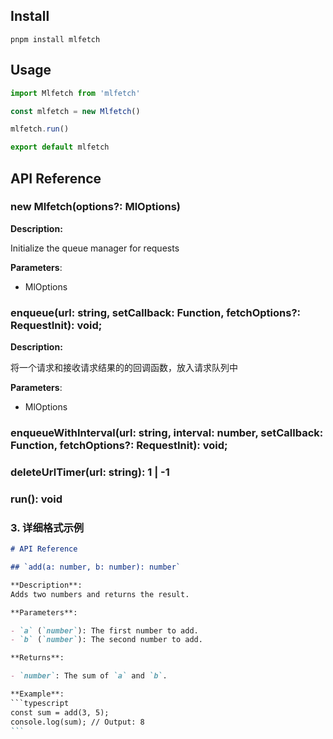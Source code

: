 ## Install

`pnpm install mlfetch`

## Usage

```typescript
import Mlfetch from 'mlfetch'

const mlfetch = new Mlfetch()

mlfetch.run()

export default mlfetch
```

## API Reference

### new Mlfetch(options?: MlOptions)

**Description:**

Initialize the queue manager for requests

**Parameters**:

- MlOptions

### enqueue(url: string, setCallback: Function, fetchOptions?: RequestInit): void;

**Description:**

将一个请求和接收请求结果的的回调函数，放入请求队列中

**Parameters**:

- MlOptions

### enqueueWithInterval(url: string, interval: number, setCallback: Function, fetchOptions?: RequestInit): void;

### deleteUrlTimer(url: string): 1 | -1

### run(): void

### 3. **详细格式示例**

````markdown
# API Reference

## `add(a: number, b: number): number`

**Description**:
Adds two numbers and returns the result.

**Parameters**:

- `a` (`number`): The first number to add.
- `b` (`number`): The second number to add.

**Returns**:

- `number`: The sum of `a` and `b`.

**Example**:
​```typescript
const sum = add(3, 5);
console.log(sum); // Output: 8
```
